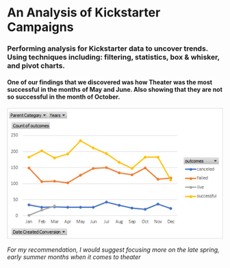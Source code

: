 # An Analysis of Kickstarter Campaigns

### Performing analysis for Kickstarter data to uncover trends. Using techniques including: filtering, statistics, box & whisker, and pivot charts.


#### One of our findings that we discovered was how Theater was the most successful in the months of May and June. Also showing that they are not so successful in the month of October.

![OutcomesBasedonLaunchDate.png](https://github.com/mckenziekkilburn/kickstarter-analysis/blob/master/OutcomesBasedonLaunchDate.png)



*For my recommendation, I would suggest focusing more on the  late spring, early summer months when it comes to theater* 
